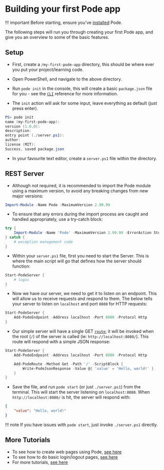 # Building your first Pode app

!!! important
    Before starting, ensure you've [installed](../Installation) Pode.

The following steps will run you through creating your first Pode app, and give you an overview to some of the basic features.

## Setup

* First, create a `/my-first-pode-app` directory, this should be where ever you put your project/learning code.

* Open PowerShell, and navigate to the above directory.

* Run `pode init` in the console, this will create a basic `package.json` file for you - see the [`CLI`](../CLI) reference for more information.

* The `init` action will ask for some input, leave everything as default (just press enter).

```powershell
PS> pode init
name (my-first-pode-app):
version (1.0.0):
description:
entry point (./server.ps1):
author:
license (MIT):
Success, saved package.json
```

* In your favourite text editor, create a `server.ps1` file within the directory.

## REST Server

* Although not required, it is recommended to import the Pode module using a maximum version, to avoid any breaking changes from new major versions:

```powershell
Import-Module -Name Pode -MaximumVersion 2.99.99
```

* To ensure that any errors during the import process are caught and handled appropriately, use a try-catch block:

```powershell
try {
    Import-Module -Name 'Pode' -MaximumVersion 2.99.99 -ErrorAction Stop
} catch {
    # exception management code
}
```

* Within your `server.ps1` file, first you need to start the Server. This is where the main script will go that defines how the server should function:

```powershell
Start-PodeServer {
    # logic
}
```

* Now we have our server, we need to get it to listen on an endpoint. This will allow us to receive requests and respond to them. The below tells your server to listen on `localhost` and port `8080` for HTTP requests:

```powershell
Start-PodeServer {
    Add-PodeEndpoint -Address localhost -Port 8080 -Protocol Http
}
```

* Our simple server will have a single GET [`route`](../../Tutorials/Routes/Overview); it will be invoked when the root (`/`) of the server is called (ie: `http://localhost:8080/`). This route will respond with a simple JSON response:

```powershell
Start-PodeServer {
    Add-PodeEndpoint -Address localhost -Port 8080 -Protocol Http

    Add-PodeRoute -Method Get -Path '/' -ScriptBlock {
        Write-PodeJsonResponse -Value @{ 'value' = 'Hello, world!' }
    }
}
```

* Save the file, and run `pode start` (or just `./server.ps1`) from the terminal. This will start the server listening on `localhost:8080`. When `http://localhost:8080/` is hit, the server will respond with:

```json
{
    "value": "Hello, world!"
}
```

!!! note
    If you have issues with `pode start`, just invoke `./server.ps1` directly.

## More Tutorials

* To see how to create web pages using Pode, [see here](../../Tutorials/Routes/Examples/WebPages)
* To see how to do basic login/logout pages, [see here](../../Tutorials/Routes/Examples/LoginPage)
* For more tutorials, [see here](../../Tutorials/Basics)
